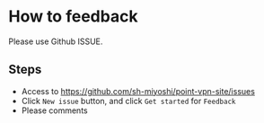 # How to feedback

Please use Github ISSUE.

## Steps

- Access to https://github.com/sh-miyoshi/point-vpn-site/issues
- Click `New issue` button, and click `Get started` for `Feedback`
- Please comments
